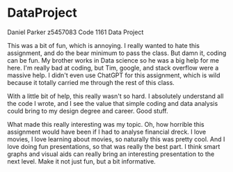 # DataProject
Daniel Parker z5457083 Code 1161 Data Project

This was a bit of fun, which is annoying. I really wanted to hate this assignment, and do the bear minimum to pass the class. But damn it, coding can be fun. My brother works in Data science so he was a big help for me here. I'm really bad at coding, but Tim, google, and stack overflow were a massive help. I didn't even use ChatGPT for this assignment, which is wild because it totally carried me through the rest of this class.

With a little bit of help, this really wasn't so hard. I absolutely understand all the code I wrote, and I see the value that simple coding and data analysis could bring to my design degree and career. Good stuff.

What made this really interesting was my topic. Oh, how horrible this assignment would have been if I had to analyse financial dreck. I love movies, I love learning about movies, so naturally this was pretty cool. And I love doing fun presentations, so that was really the best part. I think smart graphs and visual aids can really bring an interesting presentation to the next level. Make it not just fun, but a bit informative.